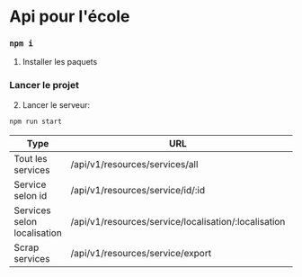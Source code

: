 # Api pour l'école

### `npm i`

1. Installer les paquets

### Lancer le projet

2. Lancer le serveur:

```bash
npm run start
```

| Type | URL  | Paramètres  |
| ------- | --- | --- |
| Tout les services | /api/v1/resources/services/all | aucun |
| Service selon id | /api/v1/resources/service/id/:id | id(type=nombre) |
| Services selon localisation | /api/v1/resources/service/localisation/:localisation | localisation(type=number) |
| Scrap services | /api/v1/resources/service/export | aucun |

